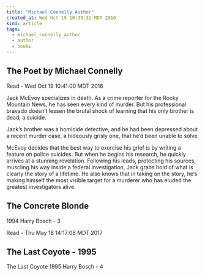 ```yaml
---
title: "Michael Connelly Author"
created_at: Wed Oct 19 10:39:31 MDT 2016
kind: article
tags:
  - michael_connelly_author
  - author
  - books
---
```


<h2>The Poet by Michael Connelly</h2>

Read - Wed Oct 19 10:41:00 MDT 2016

Jack McEvoy specializes in death.  As a crime reporter for the Rocky
Mountain News, he has seen every kind of murder.  But his professional
bravado doesn’t lessen the brutal shock of learning that his only
brother is dead, a suicide.

Jack’s brother was a homicide detective, and he had been depressed
about a recent murder case, a hideously grisly one, that he’d been
unable to solve.

McEvoy decides that the best way to exorcise his grief is by writing a
feature on police suicides.  But when he begins his research, he quickly
arrives at a stunning revelation.  Following his leads, protecting his
sources, muscling his way inside a federal investigation, Jack grabs
hold of what is clearly the story of a lifetime.  He also knows that in
taking on the story, he’s making himself the most visible target for
a murderer who has eluded the greatest investigators alive.

<h2>The Concrete Blonde</h2>

1994 	Harry Bosch - 3

Read - Thu May 18 14:17:08 MDT 2017

<h2>
  The Last Coyote - 1995
</h2>

The Last Coyote 	1995 	Harry Bosch - 4

<!--
html boilerplate
<a href="" target="_blank"></a>
<a name=""></a>
<img src="" width="400px">
<ul>
  <li></li>
</ul>
<pre>
</pre>
<pre><code>
</code></pre>
<math xmlns='http://www.w3.org/1998/Math/MathML' display='block'>
</math>
-->
